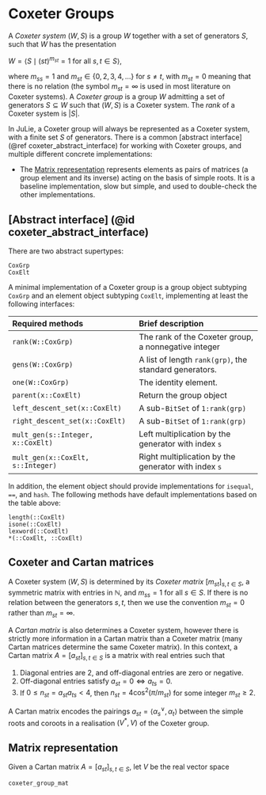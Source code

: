 # Coxeter Groups

A *Coxeter system* $(W, S)$ is a group $W$ together with a set of generators $S$, such that $W$ has the presentation

$W = \langle S \mid (st)^{m_{st}} = 1 \text{ for all } s, t \in S \rangle,$

where $m_{ss} = 1$ and $m_{st} \in \{0, 2, 3, 4, \ldots\}$ for $s \neq t$, with $m_{st} = 0$ meaning that there is no relation (the symbol $m_{st} = \infty$ is used in most literature on Coxeter systems). A *Coxeter group* is a group $W$ admitting a set of generators $S \subseteq W$ such that $(W, S)$ is a Coxeter system. The *rank* of a Coxeter system is $|S|$.

In JuLie, a Coxeter group will always be represented as a Coxeter system, with a finite set $S$ of generators. There is a common [abstract interface](@ref coxeter_abstract_interface) for working with Coxeter groups, and multiple different concrete implementations:

- The [Matrix representation](@ref) represents elements as pairs of matrices (a group element and its inverse) acting on the basis of simple roots. It is a baseline implementation, slow but simple, and used to double-check the other implementations.



## [Abstract interface] (@id coxeter_abstract_interface)

There are two abstract supertypes:

```@docs
CoxGrp
CoxElt
```

A minimal implementation of a Coxeter group is a group object subtyping `CoxGrp` and an element object subtyping `CoxElt`, implementing at least the following interfaces:

| Required methods                  | Brief description                                      |
|:----------------------------------|:-------------------------------------------------------|
| `rank(W::CoxGrp)`                 | The rank of the Coxeter group, a nonnegative integer   |
| `gens(W::CoxGrp)`                 | A list of length `rank(grp)`, the standard generators. |
| `one(W::CoxGrp)`                  | The identity element.                                  |
| `parent(x::CoxElt)`               | Return the group object                                |
| `left_descent_set(x::CoxElt)`     | A sub-`BitSet` of `1:rank(grp)`                        |
| `right_descent_set(x::CoxElt)`    | A sub-`BitSet` of `1:rank(grp)`                        |
| `mult_gen(s::Integer, x::CoxElt)` | Left multiplication by the generator with index `s`    |
| `mult_gen(x::CoxElt, s::Integer)` | Right multiplication by the generator with index `s`   |

In addition, the element object should provide implementations for `isequal`, `==`, and `hash`. The following methods have default implementations based on the table above:

```@docs
length(::CoxElt)
isone(::CoxElt)
lexword(::CoxElt)
*(::CoxElt, ::CoxElt)
```


## Coxeter and Cartan matrices

A Coxeter system $(W, S)$ is determined by its *Coxeter matrix* $[m_{st}]_{s, t \in S}$, a symmetric matrix with entries in $\mathbb{N}$, and $m_{ss} = 1$ for all $s \in S$. If there is no relation between the generators $s, t$, then we use the convention $m_{st} = 0$ rather than $m_{st} = \infty$.

A *Cartan matrix* is also determines a Coxeter system, however there is strictly more information in a Cartan matrix than a Coxeter matrix (many Cartan matrices determine the same Coxeter matrix). In this context, a Cartan matrix $A = [a_{st}]_{s, t \in S}$ is a matrix with real entries such that

1. Diagonal entries are $2$, and off-diagonal entries are zero or negative.
2. Off-diagonal entries satisfy $a_{st} = 0 \iff a_{ts} = 0$.
3. If $0 \leq n_{st} = a_{st} a_{ts} < 4$, then $n_{st} = 4 \cos^2(\pi / m_{st})$ for some integer $m_{st} \geq 2$.

A Cartan matrix encodes the pairings $a_{st} = \langle \alpha_s^\vee, \alpha_t \rangle$ between the simple roots and coroots in a realisation $(V^*, V)$ of the Coxeter group.


## Matrix representation

Given a Cartan matrix $A = [a_{st}]_{s, t \in S}$, let $V$ be the real vector space

```@docs
coxeter_group_mat
```
